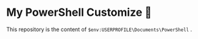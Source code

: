 # My PowerShell Customize 🐚

This repository is the content of `$env:USERPROFILE\Documents\PowerShell` .
